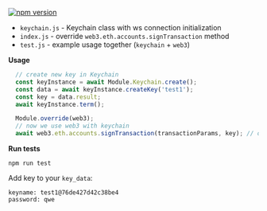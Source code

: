 
[![npm version](https://badge.fury.io/js/web3override.svg)](https://badge.fury.io/js/web3override)

* `keychain.js` - Keychain class with ws connection initialization
* `index.js` - override `web3.eth.accounts.signTransaction` method 
* `test.js` - example usage together (`keychain` + `web3`) 

**Usage**

```javascript
  // create new key in Keychain
  const keyInstance = await Module.Keychain.create();
  const data = await keyInstance.createKey('test1');
  const key = data.result;
  await keyInstance.term();

  Module.override(web3);
  // now we use web3 with keychain
  await web3.eth.accounts.signTransaction(transactionParams, key); // overriden web3 function usage
```
**Run tests**

```
npm run test
```
Add key to your `key_data`:
```
keyname: test1@76de427d42c38be4
password: qwe
```